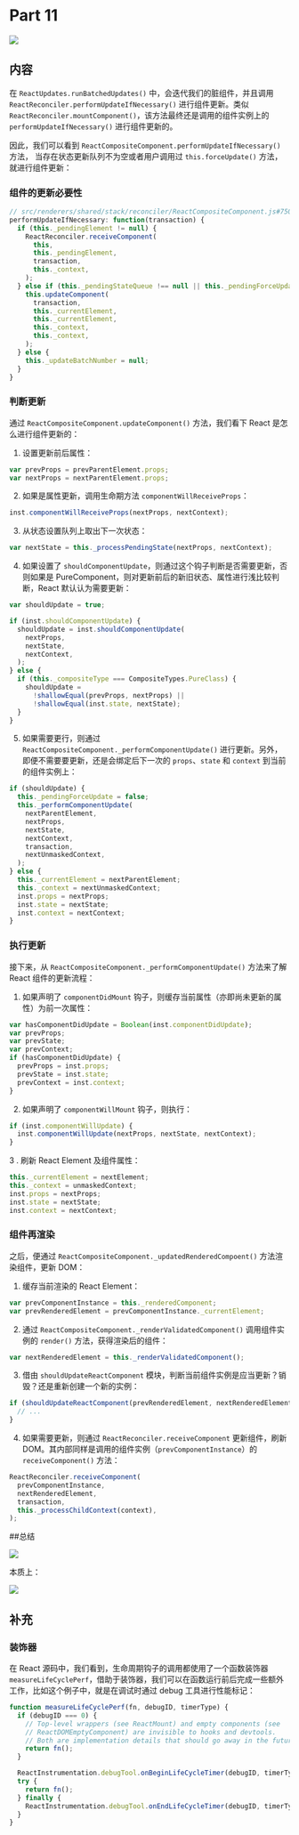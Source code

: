 # Part 11

![](https://rawgit.com/Bogdan-Lyashenko/Under-the-hood-ReactJS/master/stack/images/11/part-11.svg)

## 内容

在 `ReactUpdates.runBatchedUpdates()` 中，会迭代我们的脏组件，并且调用 `ReactReconciler.performUpdateIfNecessary()` 进行组件更新。类似 `ReactReconciler.mountComponent()`，该方法最终还是调用的组件实例上的 `performUpdateIfNecessary()` 进行组件更新的。

因此，我们可以看到 `ReactCompositeComponent.performUpdateIfNecessary()` 方法， 当存在状态更新队列不为空或者用户调用过 `this.forceUpdate()` 方法，就进行组件更新：

### 组件的更新必要性

```js
// src/renderers/shared/stack/reconciler/ReactCompositeComponent.js#750
performUpdateIfNecessary: function(transaction) {
  if (this._pendingElement != null) {
    ReactReconciler.receiveComponent(
      this,
      this._pendingElement,
      transaction,
      this._context,
    );
  } else if (this._pendingStateQueue !== null || this._pendingForceUpdate) {
    this.updateComponent(
      transaction,
      this._currentElement,
      this._currentElement,
      this._context,
      this._context,
    );
  } else {
    this._updateBatchNumber = null;
  }
}
```

### 判断更新

通过 `ReactCompositeComponent.updateComponent()` 方法，我们看下 React 是怎么进行组件更新的：

1. 设置更新前后属性：

```js
var prevProps = prevParentElement.props;
var nextProps = nextParentElement.props;
```

2. 如果是属性更新，调用生命期方法 `componentWillReceiveProps`：

```js
inst.componentWillReceiveProps(nextProps, nextContext);
```

3. 从状态设置队列上取出下一次状态：

```js
var nextState = this._processPendingState(nextProps, nextContext);
```

4. 如果设置了 `shouldComponentUpdate`，则通过这个钩子判断是否需要更新，否则如果是 PureComponent，则对更新前后的新旧状态、属性进行浅比较判断，React 默认认为需要更新：

```js
var shouldUpdate = true;

if (inst.shouldComponentUpdate) {
  shouldUpdate = inst.shouldComponentUpdate(
    nextProps,
    nextState,
    nextContext,
  );
} else {
  if (this._compositeType === CompositeTypes.PureClass) {
    shouldUpdate =
      !shallowEqual(prevProps, nextProps) ||
      !shallowEqual(inst.state, nextState);
  }
}
```

5. 如果需要更行，则通过 `ReactCompositeComponent._performComponentUpdate()` 进行更新。另外，即便不需要要更新，还是会绑定后下一次的 `props`、`state` 和 `context` 到当前的组件实例上：

```js
if (shouldUpdate) {
  this._pendingForceUpdate = false;
  this._performComponentUpdate(
    nextParentElement,
    nextProps,
    nextState,
    nextContext,
    transaction,
    nextUnmaskedContext,
  );
} else {
  this._currentElement = nextParentElement;
  this._context = nextUnmaskedContext;
  inst.props = nextProps;
  inst.state = nextState;
  inst.context = nextContext;
}
```
### 执行更新

接下来，从 `ReactCompositeComponent._performComponentUpdate()` 方法来了解 React 组件的更新流程：

1. 如果声明了 `componentDidMount` 钩子，则缓存当前属性（亦即尚未更新的属性）为前一次属性：

```js
var hasComponentDidUpdate = Boolean(inst.componentDidUpdate);
var prevProps;
var prevState;
var prevContext;
if (hasComponentDidUpdate) {
  prevProps = inst.props;
  prevState = inst.state;
  prevContext = inst.context;
}
```

2. 如果声明了 `componentWillMount` 钩子，则执行：

```js
if (inst.componentWillUpdate) {
  inst.componentWillUpdate(nextProps, nextState, nextContext);
}
```

3 . 刷新 React Element 及组件属性：

```js
this._currentElement = nextElement;
this._context = unmaskedContext;
inst.props = nextProps;
inst.state = nextState;
inst.context = nextContext;
```

### 组件再渲染

之后，便通过 `ReactCompositeComponent._updatedRenderedCompoent()` 方法渲染组件，更新 DOM：

1. 缓存当前渲染的 React Element：

```js
var prevComponentInstance = this._renderedComponent;
var prevRenderedElement = prevComponentInstance._currentElement;
```

2. 通过 `ReactCompositeComponent._renderValidatedComponent()` 调用组件实例的 `render()` 方法，获得渲染后的组件：

```js
var nextRenderedElement = this._renderValidatedComponent();
```

3. 借由 `shouldUpdateReactComponent` 模块，判断当前组件实例是应当更新？销毁？还是重新创建一个新的实例：

```js
if (shouldUpdateReactComponent(prevRenderedElement, nextRenderedElement)) {
  // ...
} 
```

4. 如果需要更新，则通过 `ReactReconciler.receiveComponent` 更新组件，刷新 DOM。其内部同样是调用的组件实例（`prevComponentInstance`）的 `receiveComponent()` 方法：

```js
ReactReconciler.receiveComponent(
  prevComponentInstance,
  nextRenderedElement,
  transaction,
  this._processChildContext(context),
);
```

##总结 

![](https://rawgit.com/Bogdan-Lyashenko/Under-the-hood-ReactJS/master/stack/images/11/part-11-B.svg)

本质上：

![](https://rawgit.com/Bogdan-Lyashenko/Under-the-hood-ReactJS/master/stack/images/11/part-11-C.svg)

## 补充

### 装饰器

在 React 源码中，我们看到，生命周期钩子的调用都使用了一个函数装饰器 `measureLifeCyclePerf`，借助于装饰器，我们可以在函数运行前后完成一些额外工作，比如这个例子中，就是在调试时通过 debug 工具进行性能标记： 

```js
function measureLifeCyclePerf(fn, debugID, timerType) {
  if (debugID === 0) {
    // Top-level wrappers (see ReactMount) and empty components (see
    // ReactDOMEmptyComponent) are invisible to hooks and devtools.
    // Both are implementation details that should go away in the future.
    return fn();
  }

  ReactInstrumentation.debugTool.onBeginLifeCycleTimer(debugID, timerType);
  try {
    return fn();
  } finally {
    ReactInstrumentation.debugTool.onEndLifeCycleTimer(debugID, timerType);
  }
}
```

